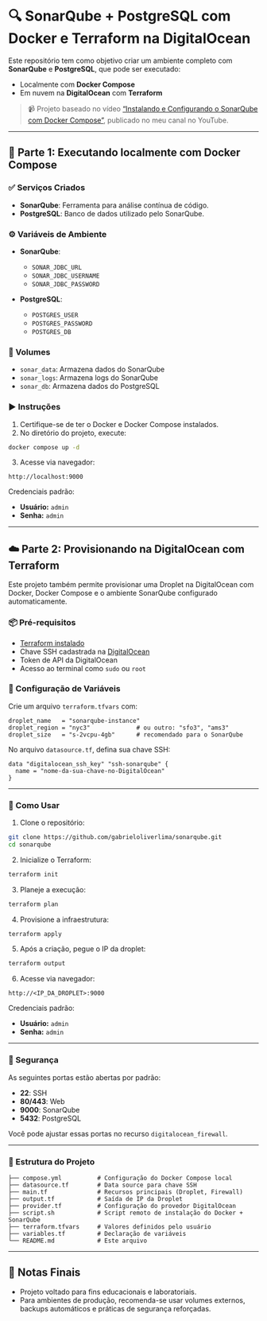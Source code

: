 # 🔍 SonarQube + PostgreSQL com Docker e Terraform na DigitalOcean

Este repositório tem como objetivo criar um ambiente completo com **SonarQube** e **PostgreSQL**, que pode ser executado:

- Localmente com **Docker Compose**
- Em nuvem na **DigitalOcean** com **Terraform**

> 📹 Projeto baseado no vídeo [“Instalando e Configurando o SonarQube com Docker Compose”](https://www.youtube.com/watch?v=HSFHgti6nXg), publicado no meu canal no YouTube.

---

## 🐳 Parte 1: Executando localmente com Docker Compose

### ✅ Serviços Criados

- **SonarQube**: Ferramenta para análise contínua de código.
- **PostgreSQL**: Banco de dados utilizado pelo SonarQube.

### ⚙️ Variáveis de Ambiente

- **SonarQube**:
  - `SONAR_JDBC_URL`
  - `SONAR_JDBC_USERNAME`
  - `SONAR_JDBC_PASSWORD`

- **PostgreSQL**:
  - `POSTGRES_USER`
  - `POSTGRES_PASSWORD`
  - `POSTGRES_DB`

### 💾 Volumes

- `sonar_data`: Armazena dados do SonarQube
- `sonar_logs`: Armazena logs do SonarQube
- `sonar_db`: Armazena dados do PostgreSQL

### ▶️ Instruções

1. Certifique-se de ter o Docker e Docker Compose instalados.
2. No diretório do projeto, execute:

```bash
docker compose up -d
```

3. Acesse via navegador:

```
http://localhost:9000
```

Credenciais padrão:
- **Usuário:** `admin`
- **Senha:** `admin`

---

## ☁️ Parte 2: Provisionando na DigitalOcean com Terraform

Este projeto também permite provisionar uma Droplet na DigitalOcean com Docker, Docker Compose e o ambiente SonarQube configurado automaticamente.

### 📦 Pré-requisitos

- [Terraform instalado](https://developer.hashicorp.com/terraform/downloads)
- Chave SSH cadastrada na [DigitalOcean](https://docs.digitalocean.com/products/droplets/how-to/add-ssh-keys/)
- Token de API da DigitalOcean
- Acesso ao terminal como `sudo` ou `root`

### 🔧 Configuração de Variáveis

Crie um arquivo `terraform.tfvars` com:

```hcl
droplet_name   = "sonarqube-instance"
droplet_region = "nyc3"             # ou outro: "sfo3", "ams3"
droplet_size   = "s-2vcpu-4gb"      # recomendado para o SonarQube
```

No arquivo `datasource.tf`, defina sua chave SSH:

```hcl
data "digitalocean_ssh_key" "ssh-sonarqube" {
  name = "nome-da-sua-chave-no-DigitalOcean"
}
```

---

### 🚀 Como Usar

1. Clone o repositório:

```bash
git clone https://github.com/gabrieloliverlima/sonarqube.git
cd sonarqube
```

2. Inicialize o Terraform:

```bash
terraform init
```

3. Planeje a execução:

```bash
terraform plan
```

4. Provisione a infraestrutura:

```bash
terraform apply
```

5. Após a criação, pegue o IP da droplet:

```bash
terraform output
```

6. Acesse via navegador:

```
http://<IP_DA_DROPLET>:9000
```

Credenciais padrão:
- **Usuário:** `admin`
- **Senha:** `admin`

---

### 🔐 Segurança

As seguintes portas estão abertas por padrão:

- **22**: SSH
- **80/443**: Web
- **9000**: SonarQube
- **5432**: PostgreSQL

Você pode ajustar essas portas no recurso `digitalocean_firewall`.

---

### 📁 Estrutura do Projeto

```
├── compose.yml          # Configuração do Docker Compose local
├── datasource.tf        # Data source para chave SSH
├── main.tf              # Recursos principais (Droplet, Firewall)
├── output.tf            # Saída de IP da Droplet
├── provider.tf          # Configuração do provedor DigitalOcean
├── script.sh            # Script remoto de instalação do Docker + SonarQube
├── terraform.tfvars     # Valores definidos pelo usuário
├── variables.tf         # Declaração de variáveis
└── README.md            # Este arquivo
```

---

## 📌 Notas Finais

- Projeto voltado para fins educacionais e laboratoriais.
- Para ambientes de produção, recomenda-se usar volumes externos, backups automáticos e práticas de segurança reforçadas.


